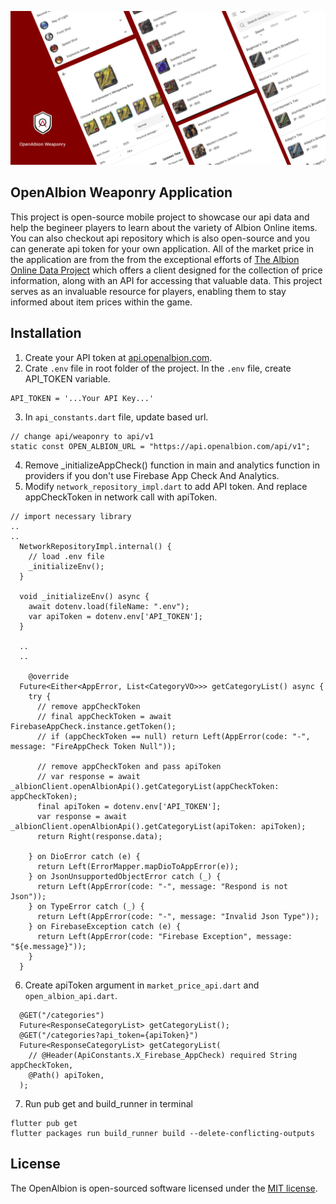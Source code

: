 ![OpenAlbion Weaponry](https://github.com/OpenAlbion/weaponry-android/blob/development/images/app_banner_full_resolution.png)<br>

## OpenAlbion Weaponry Application
This project is open-source mobile project to showcase our api data and help the begineer players to learn about the variety of Albion Online items. You can also checkout api repository which is also open-source and you can generate api token for your own application. All of the market price in the application are from the from the exceptional efforts of [The Albion Online Data Project](https://www.albion-online-data.com/) which offers a client designed for the collection of price information, along with an API for accessing that valuable data. This project serves as an invaluable resource for players, enabling them to stay informed about item prices within the game.

## Installation
1. Create your API token at [api.openalbion.com](https://openalbion.com/).
2. Crate `.env` file in root folder of the project. In the `.env` file, create API_TOKEN variable.
```
API_TOKEN = '...Your API Key...'
```
3. In `api_constants.dart` file, update based url.
```
// change api/weaponry to api/v1
static const OPEN_ALBION_URL = "https://api.openalbion.com/api/v1";
```
4. Remove _initializeAppCheck() function in main and analytics function in providers if you don't use Firebase App Check And Analytics.
5. Modify `network_repository_impl.dart` to add API token. And replace appCheckToken in network call with apiToken.
```
// import necessary library
..
..
  NetworkRepositoryImpl.internal() {
    // load .env file
    _initializeEnv();
  }
  
  void _initializeEnv() async {
    await dotenv.load(fileName: ".env");
    var apiToken = dotenv.env['API_TOKEN'];
  }
  
  ..
  ..
  
    @override
  Future<Either<AppError, List<CategoryVO>>> getCategoryList() async {
    try {
      // remove appCheckToken
      // final appCheckToken = await FirebaseAppCheck.instance.getToken();
      // if (appCheckToken == null) return Left(AppError(code: "-", message: "FireAppCheck Token Null"));
            
      // remove appCheckToken and pass apiToken
      // var response = await _albionClient.openAlbionApi().getCategoryList(appCheckToken: appCheckToken);
      final apiToken = dotenv.env['API_TOKEN'];
      var response = await _albionClient.openAlbionApi().getCategoryList(apiToken: apiToken);
      return Right(response.data);
      
    } on DioError catch (e) {
      return Left(ErrorMapper.mapDioToAppError(e));
    } on JsonUnsupportedObjectError catch (_) {
      return Left(AppError(code: "-", message: "Respond is not Json"));
    } on TypeError catch (_) {
      return Left(AppError(code: "-", message: "Invalid Json Type"));
    } on FirebaseException catch (e) {
      return Left(AppError(code: "Firebase Exception", message: "${e.message}"));
    }
  }

```
6. Create apiToken argument in `market_price_api.dart` and `open_albion_api.dart`.
```
  @GET("/categories")
  Future<ResponseCategoryList> getCategoryList();
  @GET("/categories?api_token={apiToken}")
  Future<ResponseCategoryList> getCategoryList(
    // @Header(ApiConstants.X_Firebase_AppCheck) required String appCheckToken,
    @Path() apiToken,
  );
```
7. Run pub get and build_runner in terminal
```
flutter pub get
flutter packages run build_runner build --delete-conflicting-outputs
```


## License

The OpenAlbion is open-sourced software licensed under the [MIT license](https://opensource.org/license/mit/).
